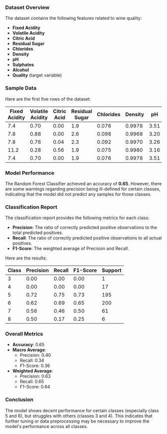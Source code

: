 ### Dataset Overview
The dataset contains the following features related to wine quality:

- **Fixed Acidity**
- **Volatile Acidity**
- **Citric Acid**
- **Residual Sugar**
- **Chlorides**
- **Density**
- **pH**
- **Sulphates**
- **Alcohol**
- **Quality** (target variable)

### Sample Data
Here are the first five rows of the dataset:

| Fixed Acidity | Volatile Acidity | Citric Acid | Residual Sugar | Chlorides | Density | pH   | Sulphates | Alcohol | Quality |
|---------------|------------------|-------------|----------------|-----------|---------|------|-----------|---------|---------|
| 7.4           | 0.70             | 0.00        | 1.9            | 0.076     | 0.9978  | 3.51 | 0.56      | 9.4     | 5       |
| 7.8           | 0.88             | 0.00        | 2.6            | 0.098     | 0.9968  | 3.20 | 0.68      | 9.8     | 5       |
| 7.8           | 0.76             | 0.04        | 2.3            | 0.092     | 0.9970  | 3.26 | 0.65      | 9.8     | 5       |
| 11.2          | 0.28             | 0.56        | 1.9            | 0.075     | 0.9980  | 3.16 | 0.58      | 9.8     | 6       |
| 7.4           | 0.70             | 0.00        | 1.9            | 0.076     | 0.9978  | 3.51 | 0.56      | 9.4     | 5       |

### Model Performance
The Random Forest Classifier achieved an accuracy of **0.65**. However, there are some warnings regarding precision being ill-defined for certain classes, indicating that the model did not predict any samples for those classes.

### Classification Report
The classification report provides the following metrics for each class:

- **Precision**: The ratio of correctly predicted positive observations to the total predicted positives.
- **Recall**: The ratio of correctly predicted positive observations to all actual positives.
- **F1-Score**: The weighted average of Precision and Recall.

Here are the results:

| Class | Precision | Recall | F1-Score | Support |
|-------|-----------|--------|----------|--------|
| 3     | 0.00      | 0.00   | 0.00     | 1      |
| 4     | 0.00      | 0.00   | 0.00     | 17     |
| 5     | 0.72      | 0.75   | 0.73     | 195    |
| 6     | 0.62      | 0.69   | 0.65     | 200    |
| 7     | 0.56      | 0.46   | 0.50     | 61     |
| 8     | 0.50      | 0.17   | 0.25     | 6      |

### Overall Metrics
- **Accuracy**: 0.65
- **Macro Average**: 
  - Precision: 0.40
  - Recall: 0.34
  - F1-Score: 0.36
- **Weighted Average**: 
  - Precision: 0.63
  - Recall: 0.65
  - F1-Score: 0.64

### Conclusion
The model shows decent performance for certain classes (especially class 5 and 6), but struggles with others (classes 3 and 4). This indicates that further tuning or data preprocessing may be necessary to improve the model's performance across all classes.
